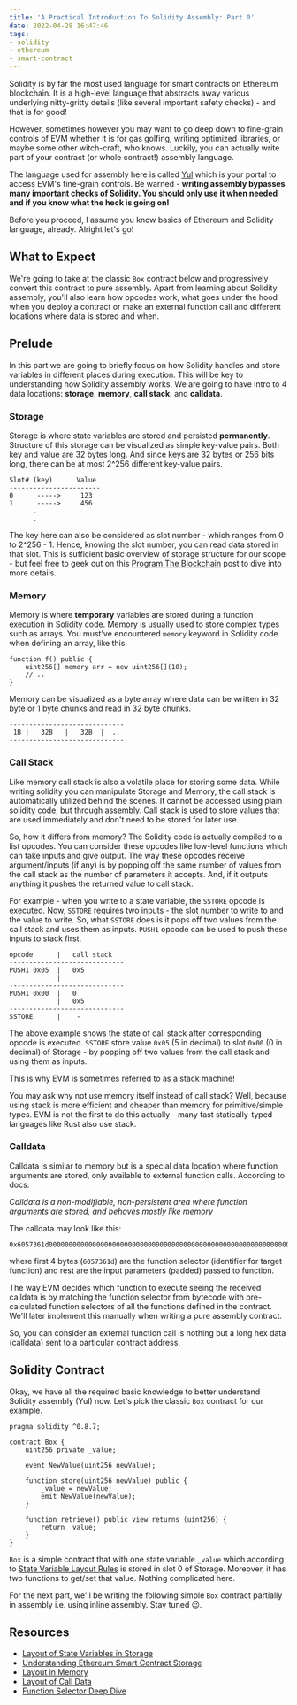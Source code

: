 ```yaml
---
title: 'A Practical Introduction To Solidity Assembly: Part 0'
date: 2022-04-28 16:47:46
tags:
- solidity
- ethereum
- smart-contract
---
```


Solidity is by far the most used language for smart contracts on Ethereum blockchain. It is a high-level language that abstracts away various underlying nitty-gritty details (like several important safety checks) - and that is for good! 

However, sometimes however you may want to go deep down to fine-grain controls of EVM whether it is for gas golfing, writing optimized libraries, or maybe some other witch-craft, who knows. Luckily, you can actually write part of your contract (or whole contract!) assembly language.

The language used for assembly here is called [Yul](https://docs.soliditylang.org/en/v0.8.13/yul.html#yul) which is your portal to access EVM's fine-grain controls. Be warned - **writing assembly bypasses many important checks of Solidity. You should only use it when needed and if you know what the heck is going on!**

Before you proceed, I assume you know basics of Ethereum and Solidity language, already. Alright let's go!

## What to Expect
We're going to take at the classic `Box` contract below and progressively convert this contract to pure assembly. Apart from learning about Solidity assembly, you'll also learn how opcodes work, what goes under the hood when you deploy a contract or make an external function call and different locations where data is stored and when.

## Prelude
In this part we are going to briefly focus on how Solidity handles and store variables in different places during execution. This will be key to understanding how Solidity assembly works. We are going to have intro to 4 data locations: **storage**, **memory**, **call stack**, and **calldata**.

### Storage
Storage is where state variables are stored and persisted **permanently**. Structure of this storage can be visualized as simple key-value pairs. Both key and value are 32 bytes long. And since keys are 32 bytes or 256 bits long, there can be at most 2^256 different key-value pairs. 

```
Slot# (key)      Value
-----------------------
0      ----->     123
1      ----->     456
      .
      .

```

The key here can also be considered as slot number - which ranges from 0 to 2^256 - 1. Hence, knowing the slot number, you can read data stored in that slot. This is sufficient basic overview of storage structure for our scope - but feel free to geek out on this [Program The Blockchain](https://programtheblockchain.com/posts/2018/03/09/understanding-ethereum-smart-contract-storage/) post to dive into more details.

### Memory
Memory is where **temporary** variables are stored during a function execution in Solidity code. Memory is usually used to store complex types such as arrays. You must've encountered `memory` keyword in Solidity code when defining an array, like this:
```solidity
function f() public {
    uint256[] memory arr = new uint256[](10);
    // ..
}
```

 Memory can be visualized as a byte array where data can be written in 32 byte or 1 byte chunks and read in 32 byte chunks.

```
-----------------------------
 1B |   32B   |   32B  |  ..
-----------------------------
```

### Call Stack
Like memory call stack is also a volatile place for storing some data. While writing solidity you can manipulate Storage and Memory, the call stack is automatically utilized behind the scenes. It cannot be accessed using plain solidity code, but through assembly. Call stack is used to store values that are used immediately and don't need to be stored for later use.

So, how it differs from memory? The Solidity code is actually compiled to a list opcodes. You can consider these opcodes like low-level functions which can take inputs and give output. The way these opcodes receive argument/inputs (if any) is by popping off the same number of values from the call stack as the number of parameters it accepts. And, if it outputs anything it pushes the returned value to call stack.

For example - when you write to a state variable, the `SSTORE` opcode is executed. Now, `SSTORE` requires two inputs - the slot number to write to and the value to write. So, what `SSTORE` does is it pops off two values from the call stack and uses them as inputs. `PUSH1` opcode can be used to push these inputs to stack first.

```
opcode      |   call stack
-----------------------------
PUSH1 0x05  |   0x5
            |
-----------------------------
PUSH1 0x00  |   0
            |   0x5
-----------------------------
SSTORE      |    -
```

The above example shows the state of call stack after corresponding opcode is executed. `SSTORE` store value `0x05` (5 in decimal) to slot `0x00` (0 in decimal) of Storage - by popping off two values from the call stack and using them as inputs.

This is why EVM is sometimes referred to as a stack machine!

You may ask why not use memory itself instead of call stack? Well, because using stack is more efficient and cheaper than memory for primitive/simple types. EVM is not the first to do this actually - many fast statically-typed languages like Rust also use stack.

### Calldata
Calldata is similar to memory but is a special data location where function arguments are stored, only available to external function calls. According to docs:

_Calldata is a non-modifiable, non-persistent area where function arguments are stored, and behaves mostly like memory_

The calldata may look like this:
```
0x6057361d000000000000000000000000000000000000000000000000000000000000000a
```
where first 4 bytes (`6057361d`) are the function selector (identifier for target function) and rest are the input parameters (padded) passed to function.

The way EVM decides which function to execute seeing the received calldata is by matching the function selector from bytecode with pre-calculated function selectors of all the functions defined in the contract. We'll later implement this manually when writing a pure assembly contract.

So, you can consider an external function call is nothing but a long hex data (calldata) sent to a particular contract address.

## Solidity Contract
Okay, we have all the required basic knowledge to better understand Solidity assembly (Yul) now. Let's pick the classic `Box` contract for our example.

```solidity
pragma solidity ^0.8.7;

contract Box {
    uint256 private _value;

    event NewValue(uint256 newValue);

    function store(uint256 newValue) public {
        _value = newValue;
        emit NewValue(newValue);
    }

    function retrieve() public view returns (uint256) {
        return _value;
    }
}
```

`Box` is a simple contract that with one state variable `_value` which according to [State Variable Layout Rules](https://docs.soliditylang.org/en/v0.8.13/internals/layout_in_storage.html) is stored in slot 0 of Storage. Moreover, it has two functions to get/set that value. Nothing complicated here.

For the next part, we'll be writing the following simple `Box` contract partially in assembly i.e. using inline assembly. Stay tuned 😉.

## Resources
- [Layout of State Variables in Storage](https://docs.soliditylang.org/en/v0.8.13/internals/layout_in_storage.html)
- [Understanding Ethereum Smart Contract Storage](https://programtheblockchain.com/posts/2018/03/09/understanding-ethereum-smart-contract-storage/)
- [Layout in Memory](https://docs.soliditylang.org/en/v0.8.13/internals/layout_in_memory.html)
- [Layout of Call Data](https://docs.soliditylang.org/en/v0.8.13/internals/layout_in_calldata.html)
- [Function Selector Deep Dive](https://noxx.substack.com/p/evm-deep-dives-the-path-to-shadowy?s=r)

